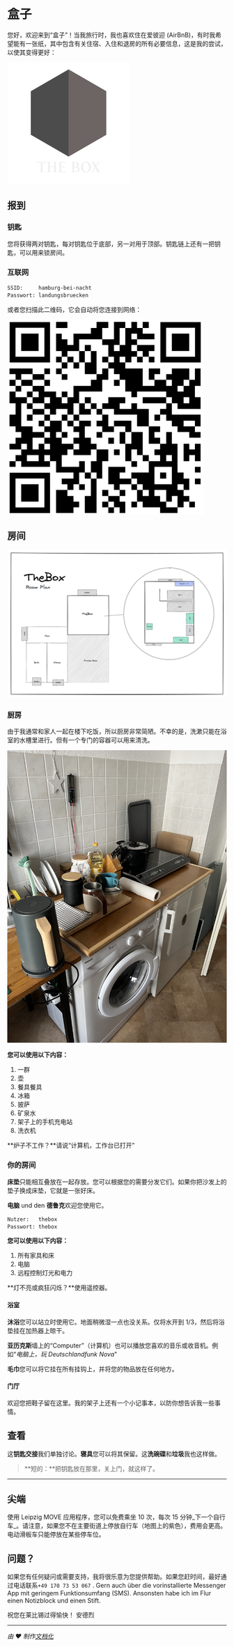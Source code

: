 # 盒子

您好，欢迎来到“盒子”！当我旅行时，我也喜欢住在爱彼迎 (AirBnB)，有时我希望能有一张纸，其中包含有关住宿、入住和退房的所有必要信息，这是我的尝试，以使其变得更好：

![logo](_media/artwork/thebox-logo-invert.svg ":size=400:align=center")

## 报到

### 钥匙

您将获得两对钥匙，每对钥匙位于底部，另一对用于顶部。钥匙链上还有一把钥匙，可以用来锁房间。

### 互联网

```txt
SSID:     hamburg-bei-nacht
Passwort: landungsbruecken
```

或者您扫描此二维码，它会自动将您连接到网络：

![WiFi](_media/wlan.png)

## 房间

![Detailansicht](_media/thebox-map-detail.png)

### 厨房

由于我通常和家人一起在楼下吃饭，所以厨房非常简陋。不幸的是，洗漱只能在浴室的水槽里进行。但有一个专门的容器可以用来清洗。

![Küche](_media/rooms/kueche.jpg ":size=200")

**您可以使用以下内容：**

1.  一群
2.  壶
3.  餐具餐具
4.  冰箱
5.  披萨
6.  矿泉水
7.  架子上的手机充电站
8.  洗衣机

**炉子不工作？**请说“计算机，工作台已打开”

### 你的房间

**床垫**只能相互叠放在一起存放。您可以根据您的需要分发它们。如果你把沙发上的垫子换成床垫，它就是一张好床。

**电脑** und den **德鲁克**欢迎您使用它。

```txt
Nutzer:   thebox
Passwort: thebox
```

**您可以使用以下内容：**

1.  所有家具和床
2.  电脑
3.  远程控制灯光和电力

**灯不亮或疯狂闪烁？**使用遥控器。

#### 浴室

**沐浴**您可以站立时使用它。地面稍微湿一点也没关系。仅将水开到 1/3，然后将浴垫挂在加热器上晾干。

**亚历克斯**墙上的“Computer”（计算机）也可以播放您喜欢的音乐或收音机。例如“_电脑上，玩 Deutschlandfunk Nova_"

**毛巾**您可以将它挂在所有挂钩上，并将您的物品放在任何地方。

#### 门厅

欢迎您把鞋子留在这里。我的架子上还有一个小记事本，以防你想告诉我一些事情。

## 查看

这**钥匙交接**我们单独讨论。**寝具**您可以将其保留。这**洗碗碟**和**垃圾**我也这样做。

> **短的：**把钥匙放在那里，关上门，就这样了。

* * *

## 尖端

使用 Leipzig MOVE 应用程序，您可以免费乘坐 10 次，每次 15 分钟_下一个自行车_。请注意，如果您不在主要街道上停放自行车（地图上的紫色），费用会更高。电动滑板车只能停放在某些停车位。

## 问题？

如果您有任何疑问或需要支持，我将很乐意为您提供帮助。如果您赶时间，最好通过电话联系`+49 170 73 53 067` . Gern auch über die vorinstallierte Messenger App mit geringem Funktionsumfang (SMS). Ansonsten habe ich im Flur einen Notizblock und einen Stift.

祝您在莱比锡过得愉快！
安德烈

* * *

_由 ❤️ 制作[文档化](https://docsify.js.org/)_
